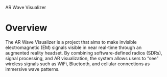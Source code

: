 AR Wave Visualizer

# Overview #

The AR Wave Visualizer is a project that aims to make invisible electromagnetic (EM) signals visible in near real-time through an augmented reality headset.
By combining software-defined radios (SDRs), signal processing, and AR visualization, the system allows users to “see” wireless signals such as WiFi, Bluetooth, and cellular connections as immersive wave patterns.
